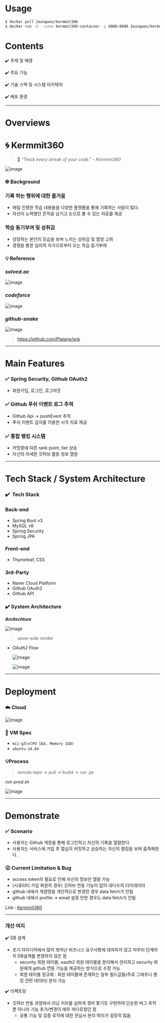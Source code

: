 # Usage
```bash
$ docker pull 2eungwoo/kermmit360
$ docker run -d --name kermmit360-container -p 8080:8080 2eungwoo/kermmit360

```

# Contents

✔️ 주제 및 배경

✔️ 주요 기능

✔️ 기술 스택 및 시스템 아키텍처

✔️ 배포 환경

---
# Overviews

# 🌀 Kermmit360

> 🐸 *“Track every streak of your code.”*      - *Kermmit360*
> 

![image](https://github.com/user-attachments/assets/5c6cc357-afe1-40ce-8ca1-35c13b0ff174)


### 🌐 Background

### 기록 하는 행위에 대한 즐거움

- 매일 진행한 학습 내용들을 다양한 플랫폼을 통해 기록하는 사람이 많다.
- 자신이 노력했던 흔적을 남기고 눈으로 볼 수 있는 자료를 제공

### 학습 동기부여 및 성취감

- 성장하는 본인의 모습을 보며 느끼는 성취감 및 열정 고취
- 경쟁을 통한 심리적 자극으로부터 오는 학습 동기부여

### 💡 Reference

### *solved.ac*

![image](https://github.com/user-attachments/assets/e254dfc5-bc59-4e83-a8a1-66f3f7803916)

### *codeforce*

![image](https://github.com/user-attachments/assets/1458047c-feef-45fd-a385-ca34f3a7241b)

### *github-snake*

![image](https://github.com/user-attachments/assets/888b1209-1e98-40d3-b9e6-71a7638b9750)

> https://github.com/Platane/snk
> 
---
# Main Features

### ✅ Spring Security, Github OAuth2

- 회원가입, 로그인, 로그아웃

### ✅ Github 푸쉬 이벤트 로그 추적

- Github Api → pushEvent 추적
- 푸쉬 이벤트 감지를 이용한 시각 자료 제공

### ✅ 통합 랭킹 시스템

- 커밋량에 따른 rank point, tier 상승
- 자신의 자세한 깃허브 활동 정보 열람
---
# Tech Stack / System Architecture

### ✔️  Tech Stack

### Back-end

- Spring Boot v3
- MySQL v8
- Spring Security
- Spring JPA

### Front-end

- Thymeleaf, CSS

### 3rd-Party

- Naver Cloud Platform
- Github OAuth2
- Github API

### ✔️ System Architecture

***Arcitechture***

![image](https://github.com/user-attachments/assets/674cdea7-c7eb-47cd-998a-286df07dc792)

> sever-side render
> 

- *OAuth2 Flow*
    
    ![image](https://github.com/user-attachments/assets/6877c25b-ce4d-4d13-8bd8-311f77bd6378)
    
    ![image](https://github.com/user-attachments/assets/9fe4cf36-063f-456b-aa34-bb59fd161c0c)
    
---
# Deployment

### ☁️ Cloud

![image](https://github.com/user-attachments/assets/81e936ad-aba7-4cf2-a32e-2fc93e0a00e1)

### 📠 VM Spec

- `mi1-g3(vCPU 1EA, Memory 1GB)`
- `ubuntu-24.04`

### 💡Process

> remote repo → pull → builid → run .jar
> 

*run-prod.sh*

![image](https://github.com/user-attachments/assets/1a109aa5-4adf-425e-beca-afc49370dbf8)

---
# Demonstrate



### ✅ Scenario

- 사용자는 Github 계정을 통해 로그인하고 자신의 기록을 열람한다.
- 사용자는 서비스에 가입 후 열심히 커밋하고 상승하는 자신의 랭킹을 보며 흡족해한다.

### 😮 Current Limitation & Bug

- access token의 필요로 인해 자신의 정보만 열람 가능
- (시큐리티 가입 회원의 경우) 깃허브 연동 기능이 없어 대다수의 더미데이터
- github 내에서 계정명을 개인적으로 변경한 경우 data fetch가 안됨
- github 내에서 profile → email 설정 안한 경우도 data fetch가 안됨

Link : [Kermmit360](http://175.45.204.118:8081/auth/signin) 

---

### 개선 여지

✔️ DB 설계
- 초기 아이디어에서 많이 벗어난 비즈니스 요구사항에 대처하지 않고 마무리 단계까지 DB설계를 변경하지 않은 점
    - security 회원 테이블, oauth2 회원 테이블을 분리해서 관리하고 security 회원에게 github 연동 기능을 제공하는 방식으로 수정 가능
    - 회원 테이블 정규화 : 회원 테이블에 존재하는 일부 필드값들(주로 그래프나 랭킹 관련 데이터) 분리 가능


✔️ 리팩토링
- 깃허브 연동 과정에서 러닝 커브를 심하게 겪어 쫓기듯 구현하여 단순한 버그 추적 뿐 아니라 기능 추가/변경이 매우 까다로웠던 점
    - 공통 기능 및 검증 로직에 대한 관심사 분리 여지가 굉장히 많음
  

